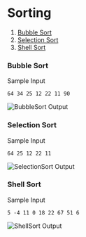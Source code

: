 # Sorting

1.  [Bubble Sort](https://github.com/quintanillach/mssa-sample-portfolio/tree/master/Sorting#shell-sort)
2.  [Selection Sort](https://github.com/quintanillach/mssa-sample-portfolio/tree/master/Sorting#selection-sort)
3.  [Shell Sort](https://github.com/quintanillach/mssa-sample-portfolio/tree/master/Sorting#shell-sort)

### Bubble Sort


Sample Input

```
64 34 25 12 22 11 90
```

![BubbleSort Output](https://github.com/quintanillach/mssa-sample-portfolio/blob/master/_images/BubbleSort.PNG)

### Selection Sort


Sample Input

```
64 25 12 22 11
```

![SelectionSort Output](https://github.com/quintanillach/mssa-sample-portfolio/blob/master/_images/SelectionSort.PNG)

### Shell Sort


Sample Input

```
5 -4 11 0 18 22 67 51 6
```

![ShellSort Output](https://github.com/quintanillach/mssa-sample-portfolio/blob/master/_images/ShellSort.PNG)